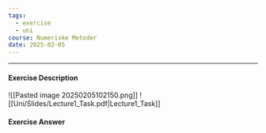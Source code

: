 ```yaml
---
tags:
  - exercise
  - uni
course: Numeriske Metoder
date: 2025-02-05
---
```

--- 
#### Exercise Description
![[Pasted image 20250205102150.png]]
![[Uni/Slides/Lecture1_Task.pdf|Lecture1_Task]]


#### Exercise Answer